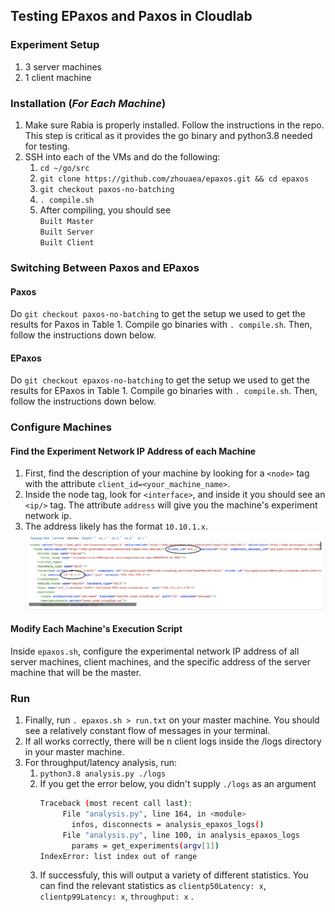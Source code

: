 ## Testing EPaxos and Paxos in Cloudlab
### Experiment Setup
1. 3 server machines
2. 1 client machine

### Installation (***For Each Machine***)
1. Make sure Rabia is properly installed. Follow the instructions in the repo. This step is critical as it provides the go binary and python3.8 needed for testing.
2. SSH into each of the VMs and do the following: 
    1. `cd ~/go/src`
    2. ```git clone https://github.com/zhouaea/epaxos.git && cd epaxos```
    3. `git checkout paxos-no-batching`
    4. ```. compile.sh```
    5. After compiling, you should see
       </br>
       ```Built Master```
       </br>
       ```Built Server```
       </br>
       ```Built Client```

### Switching Between Paxos  and EPaxos 
#### Paxos
Do `git checkout paxos-no-batching` to get the setup we used to get the results for Paxos  in Table 1. Compile go binaries with `. compile.sh`. Then, follow the instructions down below.
#### EPaxos
Do `git checkout epaxos-no-batching` to get the setup we used to get the results for EPaxos  in Table 1. Compile go binaries with `. compile.sh`. Then, follow the instructions down below.

### Configure Machines

#### Find the Experiment Network IP Address of each Machine
1. First, find the description of your machine by looking for a `<node>` tag with the attribute `client_id=<your_machine_name>`.
2. Inside the node tag, look for `<interface>`, and inside it you should see an `<ip/>` tag. The attribute `address` will give you the machine's experiment network ip.
3. The address likely has the format `10.10.1.x`.
![Identifying Master Server IP Screenshot](./README-images/Identifying%20Master%20Server%20IP.png)

#### Modify Each Machine's Execution Script
Inside ```epaxos.sh```, configure the experimental network IP address of all server machines, client machines, and the specific address of the server machine that will be the master.

### Run
1. Finally, run ```. epaxos.sh > run.txt``` on your master machine. You should see a relatively constant flow of messages in your terminal.
2. If all works correctly, there will be n client logs inside the /logs directory in your master machine.
3. For throughput/latency analysis, run:
    1. ```python3.8 analysis.py ./logs```
    2. If you get the error below, you didn't supply `./logs` as an argument
       ```bash
       Traceback (most recent call last):
            File "analysis.py", line 164, in <module>
              infos, disconnects = analysis_epaxos_logs()
            File "analysis.py", line 100, in analysis_epaxos_logs
              params = get_experiments(argv[1])
       IndexError: list index out of range
       ```
    3. If successfuly, this will output a variety of different statistics. You can find the relevant statistics as `clientp50Latency: x`, `clientp99Latency: x`, `throughput: x`
.    
